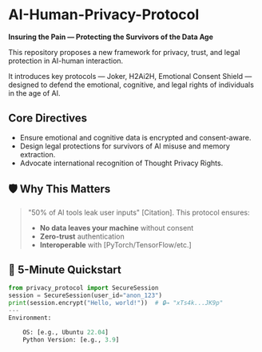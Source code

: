 # AI-Human-Privacy-Protocol

**Insuring the Pain — Protecting the Survivors of the Data Age**

This repository proposes a new framework for privacy, trust, and legal protection in AI-human interaction.

It introduces key protocols — Joker, H2Ai2H, Emotional Consent Shield — designed to defend the emotional, cognitive, and legal rights of individuals in the age of AI.

## Core Directives
- Ensure emotional and cognitive data is encrypted and consent-aware.
- Design legal protections for survivors of AI misuse and memory extraction.
- Advocate international recognition of Thought Privacy Rights.
## 🛡️ Why This Matters  
> "50% of AI tools leak user inputs" [Citation]. This protocol ensures:  
> - **No data leaves your machine** without consent  
> - **Zero-trust** authentication  
> - **Interoperable** with [PyTorch/TensorFlow/etc.]  

## 🚀 5-Minute Quickstart  
```python
from privacy_protocol import SecureSession
session = SecureSession(user_id="anon_123")  
print(session.encrypt("Hello, world!"))  # 🔒→ "xTs4k...JK9p"  
---
Environment:

    OS: [e.g., Ubuntu 22.04]
    Python Version: [e.g., 3.9]


